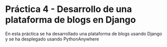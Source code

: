 # Práctica 4 - Desarrollo de una plataforma de blogs en Django
En esta práctica se ha desarrollado una plataforma de blogs usando Django y se ha desplegado usando PythonAnywhere